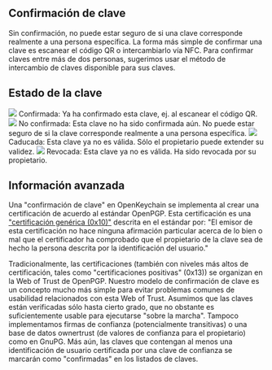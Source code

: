 
## Confirmación de clave
Sin confirmación, no puede estar seguro de si una clave corresponde realmente a una persona específica.
La forma más simple de confirmar una clave es escanear el código QR o intercambiarlo vía NFC.
Para confirmar claves entre más de dos personas, sugerimos usar el método de intercambio de claves disponible para sus claves.

## Estado de la clave

<img src="status_signature_verified_cutout_24dp"/>  
Confirmada: Ya ha confirmado esta clave, ej. al escanear el código QR.  
<img src="status_signature_unverified_cutout_24dp"/>  
No confirmada: Esta clave no ha sido confirmada aún. No puede estar seguro de si la clave corresponde realmente a una persona específica.  
<img src="status_signature_expired_cutout_24dp"/>  
Caducada: Esta clave ya no es válida. Sólo el propietario puede extender su validez.  
<img src="status_signature_revoked_cutout_24dp"/>  
Revocada: Esta clave ya no es válida. Ha sido revocada por su propietario.

## Información avanzada
Una "confirmación de clave" en OpenKeychain se implementa al crear una certificación de acuerdo al estándar OpenPGP.
Esta certificación es una ["certificación genérica (0x10)"](http://tools.ietf.org/html/rfc4880#section-5.2.1) descrita en el estándar por:
"El emisor de esta certificación no hace ninguna afirmación particular acerca de lo bien o mal que el certificador ha comprobado que el propietario de la clave sea de hecho la persona descrita por la identificación del usuario."

Tradicionalmente, las certificaciones (también con niveles más altos de certificación, tales como "certificaciones positivas" (0x13)) se organizan en la Web of Trust de OpenPGP.
Nuestro modelo de confirmación de clave es un concepto mucho más simple para evitar problemas comunes de usabilidad relacionados con esta Web of Trust.
Asumimos que las claves están verificadas sólo hasta cierto grado, que no obstante es suficientemente usable para ejecutarse "sobre la marcha".
Tampoco implementamos firmas de confianza (potencialmente transitivas) o una base de datos ownertrust (de valores de confianza para el propietario) como en GnuPG.
Más aún, las claves que contengan al menos una identificación de usuario certificada por una clave de confianza se marcarán como "confirmadas" en los listados de claves.